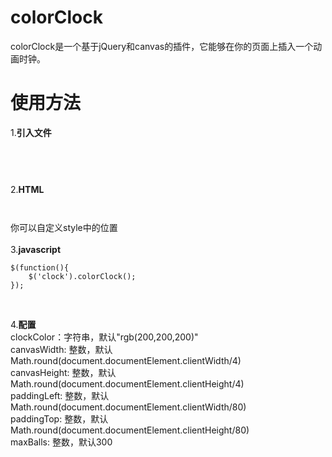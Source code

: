 # colorClock
colorClock是一个基于jQuery和canvas的插件，它能够在你的页面上插入一个动画时钟。
# 使用方法
1.**引入文件**<br>
<pre><code> <script src="colorClock.js"></script> </code></pre><br>
2.**HTML**<br>
<pre><code> <canvas id="clock" style="right:0; bottom:0"></canvas> </code></pre>
你可以自定义style中的位置<br><br>
3.**javascript**<br>
<pre><code>$(function(){
    $('clock').colorClock();
});
</code></pre><br>
4.**配置**<br>
clockColor：字符串，默认"rgb(200,200,200)"<br>
canvasWidth: 整数，默认Math.round(document.documentElement.clientWidth/4)<br>
canvasHeight: 整数，默认Math.round(document.documentElement.clientHeight/4)<br>
paddingLeft: 整数，默认Math.round(document.documentElement.clientWidth/80)<br>
paddingTop: 整数，默认Math.round(document.documentElement.clientHeight/80)<br>
maxBalls: 整数，默认300

